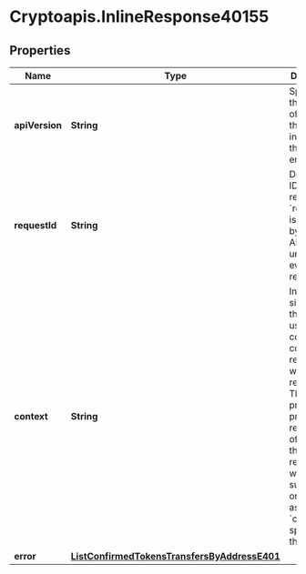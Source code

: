 # Cryptoapis.InlineResponse40155

## Properties

Name | Type | Description | Notes
------------ | ------------- | ------------- | -------------
**apiVersion** | **String** | Specifies the version of the API that incorporates this endpoint. | 
**requestId** | **String** | Defines the ID of the request. The &#x60;requestId&#x60; is generated by Crypto APIs and it&#39;s unique for every request. | 
**context** | **String** | In batch situations the user can use the context to correlate responses with requests. This property is present regardless of whether the response was successful or returned as an error. &#x60;context&#x60; is specified by the user. | [optional] 
**error** | [**ListConfirmedTokensTransfersByAddressE401**](ListConfirmedTokensTransfersByAddressE401.md) |  | 


